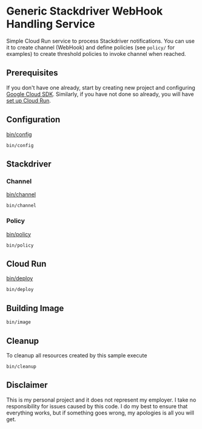 # Generic Stackdriver WebHook Handling Service

Simple Cloud Run service to process Stackdriver notifications. You can use it to create channel (WebHook) and define policies (see `policy/` for examples) to create threshold policies to invoke channel when reached.

## Prerequisites

If you don't have one already, start by creating new project and configuring [Google Cloud SDK](https://cloud.google.com/sdk/docs/). Similarly, if you have not done so already, you will have [set up Cloud Run](https://cloud.google.com/run/docs/setup).


## Configuration

[bin/config](bin/config)

```
bin/config
```

## Stackdriver

### Channel

[bin/channel](bin/channel)

```
bin/channel
```

### Policy

[bin/policy](bin/policy)

```
bin/policy
```

## Cloud Run

[bin/deploy](bin/deploy)

```
bin/deploy
```

## Building Image

```shell
bin/image
```

## Cleanup

To cleanup all resources created by this sample execute

```shell
bin/cleanup
```

## Disclaimer

This is my personal project and it does not represent my employer. I take no responsibility for issues caused by this code. I do my best to ensure that everything works, but if something goes wrong, my apologies is all you will get.


